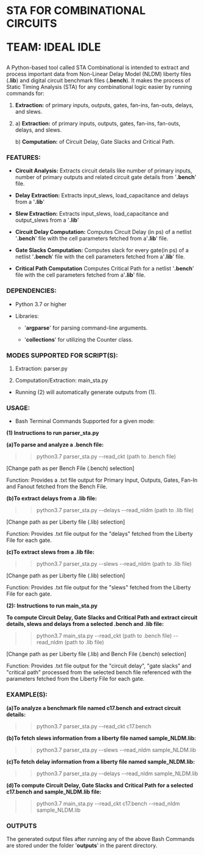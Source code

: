 **<h1>STA FOR COMBINATIONAL CIRCUITS**

**TEAM: IDEAL IDLE</h1>**


A Python-based tool called STA Combinational is intended to extract
and process important data from Non-Linear Delay Model (NLDM) liberty
files (**.lib**) and digital circuit benchmark files (**.bench**). It
makes the process of Static Timing Analysis (STA) for any combinational 
logic easier by running commands for:

1. **Extraction:** of primary inputs, outputs, gates, fan-ins, fan-outs, delays, and slews.

2. a) **Extraction:** of primary inputs, outputs, gates, fan-ins, fan-outs, delays, and slews.

   b) **Computation:** of Circuit Delay, Gate Slacks and Critical Path.

**<h3>FEATURES:</h3>**

-   **Circuit Analysis:** Extracts circuit details like number of
    primary inputs, number of primary outputs and related circuit gate
    details from '**.bench**' file.

-   **Delay Extraction:** Extracts input_slews, load_capacitance and
    delays from a '**.lib**'

-   **Slew Extraction:** Extracts input_slews, load_capacitance and
    output_slews from a '**.lib**'
	
-   **Circuit Delay Computation:** Computes Circuit Delay (in ps) of a netlist 
	'**.bench**' file with the cell parameters fetched from a'**.lib**' file.
	
-   **Gate Slacks Computation:** Computes slack for every gate(in ps) of a netlist 
	'**.bench**' file with the cell parameters fetched from a'**.lib**' file.
	
-   **Critical Path Computation** Computes Critical Path for a netlist 
	'**.bench**' file with the cell parameters fetched from a'**.lib**' file.
	
**<h3>DEPENDENCIES:</h3>**

-   Python 3.7 or higher

-   Libraries:

    -   '**argparse**' for parsing command-line arguments.

    -   '**collections**' for utilizing the Counter class.
	
**<h3>MODES SUPPORTED FOR SCRIPT(S):</h3>**

1. Extraction: parser.py

2. Computation/Extraction: main_sta.py 

- Running (2) will automatically generate outputs from (1).

**<h3>USAGE:</h3>**

- Bash Terminal Commands Supported for a given mode:

**(1) Instructions to run parser_sta.py**

**(a)To parse and analyze a .bench file:**

>> python3.7 parser_sta.py --read_ckt (path to .bench file)

[Change path as per Bench File (.bench) selection]

Function: Provides a .txt file output for Primary Input, Outputs, Gates,
Fan-In and Fanout fetched from the Bench File.

**(b)To extract delays from a .lib file:**

>> python3.7 parser_sta.py --delays --read_nldm (path to .lib file)

[Change path as per Liberty file (.lib) selection]

Function: Provides .txt file output for the \"delays\" fetched from the
Liberty File for each gate.

**(c)To extract slews from a .lib file:**

>> python3.7 parser_sta.py --slews --read_nldm (path to .lib file)

[Change path as per Liberty file (.lib) selection]

Function: Provides .txt file output for the \"slews\" fetched from the
Liberty File for each gate.

**(2): Instructions to run main_sta.py**

**To compute Circuit Delay, Gate Slacks and Critical Path and extract circuit details, slews and delays from a selected .bench and .lib file:**

>> python3.7 main_sta.py --read_ckt (path to .bench file) --read_nldm (path to .lib file)

[Change path as per Liberty file (.lib) and Bench File (.bench) selection]

Function: Provides .txt file output for the \"circuit delay\", \"gate slacks\" and \"critical path\"
processed from the selected bench file referenced with the parameters fetched from the Liberty File for each gate.

**<h3>EXAMPLE(S):</h3>**

**(a)To analyze a benchmark file named c17.bench and extract circuit details:**

>> python3.7 parser_sta.py --read_ckt c17.bench

**(b)To fetch slews information from a liberty file named sample_NLDM.lib:**

>> python3.7 parser_sta.py --slews --read_nldm sample_NLDM.lib

**(c)To fetch delay information from a liberty file named sample_NLDM.lib:**

>> python3.7 parser_sta.py --delays --read_nldm sample_NLDM.lib

**(d)To compute Circuit Delay, Gate Slacks and Critical Path for a selected c17.bench and sample_NLDM.lib file:**

>> python3.7 main_sta.py --read_ckt c17.bench --read_nldm sample_NLDM.lib

**<h3>OUTPUTS</h3>**

The generated output files after running any of the above Bash Commands are stored under the folder '**outputs**' in the parent directory.

